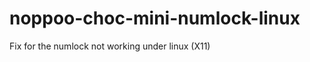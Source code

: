 noppoo-choc-mini-numlock-linux
==============================

Fix for the numlock not working under linux (X11)